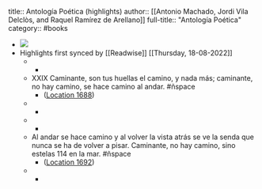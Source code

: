 title:: Antología Poética (highlights)
author:: [[Antonio Machado, Jordi Vila Delclòs, and Raquel Ramírez de Arellano]]
full-title:: "Antología Poética"
category:: #books

- ![](https://m.media-amazon.com/images/I/91jC+-AiM8L._SY160.jpg)
- Highlights first synced by [[Readwise]] [[Thursday, 18-08-2022]]
	- -
	- XXIX Caminante, son tus huellas el camino, y nada más; caminante, no hay camino, se hace camino al andar. #ñspace
		- ([Location 1688](https://readwise.io/to_kindle?action=open&asin=B08BJF6X6P&location=1688))
	- -
	- -
	- Al andar se hace camino y al volver la vista atrás se ve la senda que nunca se ha de volver a pisar. Caminante, no hay camino, sino estelas 114 en la mar. #ñspace
		- ([Location 1692](https://readwise.io/to_kindle?action=open&asin=B08BJF6X6P&location=1692))
	- -